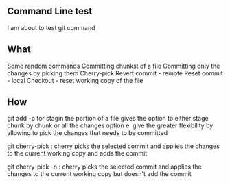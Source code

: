 ## Command Line test
I am about to test git command

## What
Some random commands
Committing chunkst of a file
Committing only the changes by picking them
Cherry-pick
Revert commit - remote
Reset commit - local
Checkout - reset working copy of the file

## How
git add -p <file>  for stagin the portion of a file
gives the option to either stage chunk by chunk or all the changes
option e: give the greater flexibility by allowing to pick the changes that needs to be committed

git cherry-pick <commit>: 
cherry picks the selected commit and applies the changes to the current working copy and adds the commit

git cherry-pick -n <commit>: 
cherry picks the selected commit and applies the changes to the current working copy but doesn't add the commit



